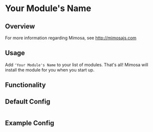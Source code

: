Your Module's Name
===========

## Overview

For more information regarding Mimosa, see http://mimosajs.com

## Usage

Add `'Your Module's Name` to your list of modules.  That's all!  Mimosa will install the module for you when you start up.

## Functionality


## Default Config

```
```

## Example Config

```
```